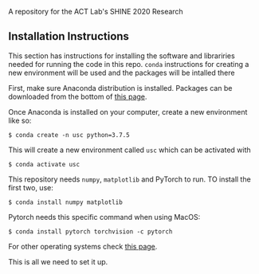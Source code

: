 A repository for the ACT Lab's SHINE 2020 Research


## Installation Instructions

This section has instructions for installing the software and librariries needed for running the code in this repo. `conda` instructions for creating a new environment will be used and the packages will be intalled there

First, make sure Anaconda distribution is installed. Packages can be downloaded from the bottom of [this page](https://www.anaconda.com/products/individual).

Once Anaconda is installed on your computer, create a new environment like so:

`$ conda create -n usc python=3.7.5`

This will create a new environment called `usc` which can be activated with

`$ conda activate usc`

This repository needs `numpy`, `matplotlib` and PyTorch to run.
TO install the first two, use:

`$ conda install numpy matplotlib`

Pytorch needs this specific command when using MacOS:

`$ conda install pytorch torchvision -c pytorch`

For other operating systems check [this page](https://pytorch.org/get-started/locally/).

This is all we need to set it up. 

